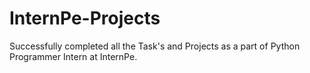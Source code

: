 # InternPe-Projects
Successfully completed all the Task's and Projects as a part of Python Programmer Intern at InternPe.
